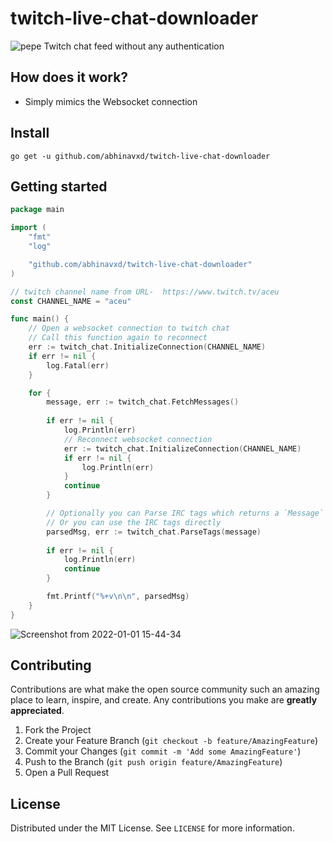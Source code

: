 # twitch-live-chat-downloader

![pepe](https://user-images.githubusercontent.com/48166553/147852858-7ecc4ece-ebcb-4b75-a6a2-752bbeb896fa.gif) Twitch chat feed without any authentication


## How does it work?
* Simply mimics the Websocket connection
  
## Install

	go get -u github.com/abhinavxd/twitch-live-chat-downloader
  
## Getting started 

```go
package main

import (
	"fmt"
	"log"

	"github.com/abhinavxd/twitch-live-chat-downloader"
)

// twitch channel name from URL-  https://www.twitch.tv/aceu
const CHANNEL_NAME = "aceu"

func main() {
	// Open a websocket connection to twitch chat
	// Call this function again to reconnect
	err := twitch_chat.InitializeConnection(CHANNEL_NAME)
	if err != nil {
		log.Fatal(err)
	}

	for {
		message, err := twitch_chat.FetchMessages()
		
		if err != nil {
			log.Println(err)
			// Reconnect websocket connection
			err := twitch_chat.InitializeConnection(CHANNEL_NAME)
			if err != nil {
				log.Println(err)
			}
			continue
		}

		// Optionally you can Parse IRC tags which returns a `Message`
		// Or you can use the IRC tags directly
		parsedMsg, err := twitch_chat.ParseTags(message)
		
		if err != nil {
			log.Println(err)
			continue
		}

		fmt.Printf("%+v\n\n", parsedMsg)
	}
}
```

![Screenshot from 2022-01-01 15-44-34](https://user-images.githubusercontent.com/48166553/147848396-b6c40ce9-87bf-42d0-8a41-ee1c9949c902.png)


<!-- CONTRIBUTING -->
## Contributing

Contributions are what make the open source community such an amazing place to learn, inspire, and create. Any contributions you make are **greatly appreciated**.

1. Fork the Project
2. Create your Feature Branch (`git checkout -b feature/AmazingFeature`)
3. Commit your Changes (`git commit -m 'Add some AmazingFeature'`)
4. Push to the Branch (`git push origin feature/AmazingFeature`)
5. Open a Pull Request



<!-- LICENSE -->
## License

Distributed under the MIT License. See `LICENSE` for more information.
